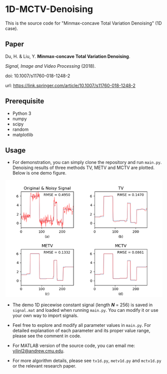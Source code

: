 # 1D-MCTV-Denoising
This is the source code for "Minmax-concave Total Variation Denoising" (1D case).

## Paper
Du, H. & Liu, Y. **Minmax-concave Total Variation Denoising**.

*Signal, Image and Video Processing* (2018).

doi: 10.1007/s11760-018-1248-2

url: <https://link.springer.com/article/10.1007/s11760-018-1248-2>

## Prerequisite
- Python 3
- numpy
- scipy
- random
- matplotlib

## Usage
- For demonstration, you can simply clone the repository and run `main.py`. Denoising results of three methods TV, METV and MCTV are plotted. Below is one demo figure.

<div align = center>
<img src = "./demo.png" alt = "demo" />
</div>

- The demo 1D piecewise constant signal (length ***N*** = 256) is saved in `signal.mat` and loaded when running `main.py`. You can modify it or use your own way to import signals.

- Feel free to explore and modify all parameter values in `main.py`. For detailed explanation of each parameter and its proper value range, please see the comment in code. 

- For MATLAB version of the source code, you can email me: <yilinl2@andrew.cmu.edu>.

- For more algorithm details, please see `tv1d.py`, `metv1d.py` and `mctv1d.py` or the relevant research paper.
